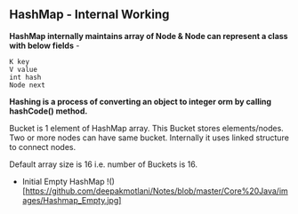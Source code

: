 ## HashMap - Internal Working

**HashMap internally maintains array of Node & Node can represent a class with below fields** -
```
K key
V value
int hash
Node next
```

**Hashing is a process of converting an object to integer orm by calling hashCode() method.**

Bucket is 1 element of HashMap array. This Bucket stores elements/nodes. Two or more nodes can have same bucket.
Internally it uses linked structure to connect nodes.

Default array size is 16 i.e. number of Buckets is 16.

* Initial Empty HashMap
!()[https://github.com/deepakmotlani/Notes/blob/master/Core%20Java/images/Hashmap_Empty.jpg]